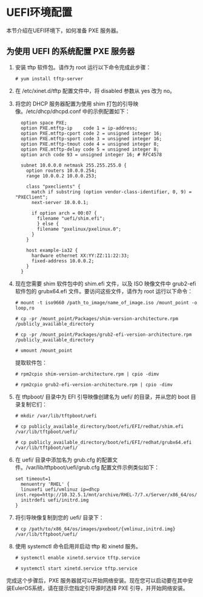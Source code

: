 # UEFI环境配置<a name="ZH-CN_TOPIC_0183222763"></a>

本节介绍在UEFI环境下，如何准备 PXE 服务器。

## 为使用 UEFI 的系统配置 PXE 服务器<a name="zh-cn_topic_0022605806_zh-cn_topic_0019735662_section57982025163533"></a>

1.  安装 tftp 软件包。请作为 root 运行以下命令完成此步骤：

    ```
    # yum install tftp-server
    ```

2.  在 /etc/xinet.d/tftp 配置文件中，将 disabled 参数从 yes 改为 no。
3.  将您的 DHCP 服务器配置为使用 shim 打包的引导映像。/etc/dhcp/dhcpd.conf 中的示例配置如下：

    ```
      option space PXE;
      option PXE.mtftp-ip    code 1 = ip-address;
      option PXE.mtftp-cport code 2 = unsigned integer 16;
      option PXE.mtftp-sport code 3 = unsigned integer 16;
      option PXE.mtftp-tmout code 4 = unsigned integer 8;
      option PXE.mtftp-delay code 5 = unsigned integer 8;
      option arch code 93 = unsigned integer 16; # RFC4578
    
      subnet 10.0.0.0 netmask 255.255.255.0 {
        option routers 10.0.0.254;
        range 10.0.0.2 10.0.0.253;
    
        class "pxeclients" {
          match if substring (option vendor-class-identifier, 0, 9) = "PXEClient";
          next-server 10.0.0.1;
    
          if option arch = 00:07 {
            filename "uefi/shim.efi";
            } else {
            filename "pxelinux/pxelinux.0";
          }
        }
    
        host example-ia32 {
          hardware ethernet XX:YY:ZZ:11:22:33;
          fixed-address 10.0.0.2;
        }
      }
    ```

4.  现在您需要 shim 软件包中的 shim.efi 文件，以及 ISO 映像文件中 grub2-efi 软件包的 grubx64.efi 文件。要访问这些文件，请作为 root 运行以下命令：

    ```
    # mount -t iso9660 /path_to_image/name_of_image.iso /mount_point -o loop,ro
    ```

    ```
    # cp -pr /mount_point/Packages/shim-version-architecture.rpm /publicly_available_directory
    ```

    ```
    # cp -pr /mount_point/Packages/grub2-efi-version-architecture.rpm /publicly_available_directory
    ```

    ```
    # umount /mount_point
    ```

    提取软件包：

    ```
    # rpm2cpio shim-version-architecture.rpm | cpio -dimv
    ```

    ```
    # rpm2cpio grub2-efi-version-architecture.rpm | cpio -dimv
    ```

5.  在 tftpboot/ 目录中为 EFI 引导映像创建名为 uefi/ 的目录，并从您的 boot 目录复制它们：

    ```
    # mkdir /var/lib/tftpboot/uefi
    ```

    ```
    # cp publicly_available_directory/boot/efi/EFI/redhat/shim.efi /var/lib/tftpboot/uefi/
    ```

    ```
    # cp publicly_available_directory/boot/efi/EFI/redhat/grubx64.efi /var/lib/tftpboot/uefi/
    ```

6.  在 uefi/ 目录中添加名为 grub.cfg 的配置文件。/var/lib/tftpboot/uefi/grub.cfg 配置文件示例类似如下：

    ```
    set timeout=1
      menuentry 'RHEL' {
      linuxefi uefi/vmlinuz ip=dhcp inst.repo=http://10.32.5.1/mnt/archive/RHEL-7/7.x/Server/x86_64/os/
      initrdefi uefi/initrd.img
    }
    ```

7.  将引导映像复制到您的 uefi/ 目录下：

    ```
    # cp /path/to/x86_64/os/images/pxeboot/{vmlinuz,initrd.img} /var/lib/tftpboot/uefi/
    ```

8.  使用 systemctl 命令启用并启动 tftp 和 xinetd 服务。

    ```
    # systemctl enable xinetd.service tftp.service
    ```

    ```
    # systemctl start xinetd.service tftp.service
    ```


完成这个步骤后，PXE 服务器就可以开始网络安装。现在您可以启动要在其中安装EulerOS系统，请在提示您指定引导源时选择 PXE 引导，并开始网络安装。


